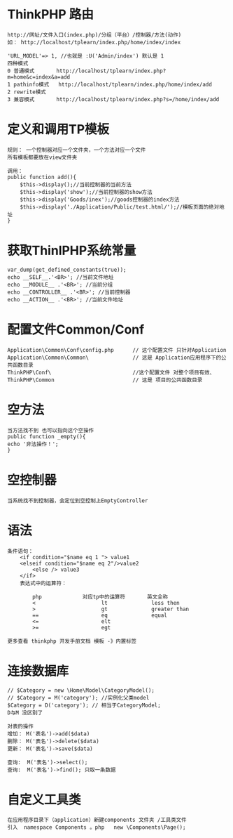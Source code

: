 ﻿
# ThinkPHP 路由
    http://网址/文件入口(index.php)/分组（平台）/控制器/方法(动作)
    如： http://localhost/tplearn/index.php/home/index/index

    'URL_MODEL'=> 1, //也就是 :U('Admin/index') 默认是 1 
    四种模式 
    0 普通模式       http://localhost/tplearn/index.php?m=home&c=index&a=add
    1 pathinfo模式   http://localhost/tplearn/index.php/home/index/add
    2 rewrite模式
    3 兼容模式       http://localhost/tplearn/index.php?s=/home/index/add
    
# 定义和调用TP模板
    规则： 一个控制器对应一个文件夹，一个方法对应一个文件
    所有模板都要放在view文件夹

    调用：
    public function add(){
        $this->display();//当前控制器的当前方法
        $this->display('show');//当前控制器的show方法
        $this->display('Goods/inex');//goods控制器的index方法
        $this->display('./Application/Public/test.html/');//模板页面的绝对地址
    }
# 获取ThinlPHP系统常量
    var_dump(get_defined_constants(true));
    echo __SELF__.'<BR>'; //当前文件地址
    echo __MODULE__ .'<BR>'; //当前分组
    echo __CONTROLLER__ .'<BR>'; //当前控制器
    echo __ACTION__ .'<BR>'; //当前文件地址
# 配置文件Common/Conf
    Application\Common\Conf\config.php      // 这个配置文件 只针对Application
    Application\Common\Common\              // 这是 Application应用程序下的公共函数目录
    ThinkPHP\Conf\                          //这个配置文件 对整个项目有效、
    ThinkPHP\Common                         // 这是 项目的公共函数目录

# 空方法 
    当方法找不到 也可以指向这个空操作
    public function _empty(){
    echo '非法操作！';
    }    
# 空控制器
    当系统找不到控制器，会定位到空控制上EmptyController     
# 语法 
    条件语句：
        <if condition="$name eq 1 "> value1
        <elseif condition="$name eq 2"/>value2
            <else /> value3
        </if>  
        表达式中的运算符：

            php             对应tp中的运算符       英文全称
            <                     lt              less then
            >                     gt              greater than
            ==                    eq              equal
            <=                    elt
            >=                    egt

    更多查看 thinkphp 开发手册文档 模板 -》内置标签

# 连接数据库

    // $Category = new \Home\Model\CategoryModel();
    // $Category = M('category'); //实例化父类model
    $Category = D('category'); // 相当于CategoryModel;
    D与M 没区别了

    对表的操作
    增加： M('表名')->add($data)
    删除： M('表名')->delete($data)
    更新： M('表名')->save($data)
    
    查询:  M('表名')->select();
    查询:  M('表名')->find(); 只取一条数据
# 自定义工具类
    在应用程序目录下（application）新建components 文件夹 /工具类文件
    引入  namespace Components 。php   new \Components\Page();


